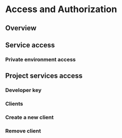 # Access and Authorization

## Overview

## Service access

### Private environment access

## Project services access

### Developer key

### Clients

### Create a new client

### Remove client



